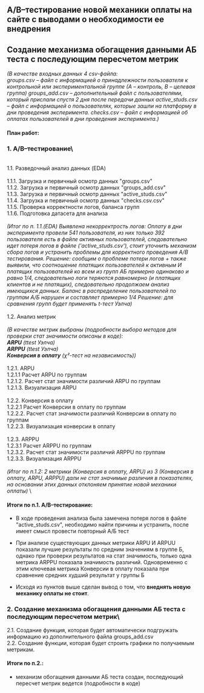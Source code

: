 ## A/B–тестирование новой механики оплаты на сайте с выводами о необходимости ее внедрения
## Создание механизма обогащения данными АБ теста с последующим пересчетом метрик

*(В качестве входных данных 4 csv-файла:\
groups.csv – файл с информацией о принадлежности пользователя к контрольной или экспериментальной группе (А – контроль, B – целевая группа) 
groups_add.csv – дополнительный файл с пользователями, который прислали спустя 2 дня после передачи данных
active_studs.csv – файл с информацией о пользователях, которые зашли на платформу в дни проведения эксперимента. 
checks.csv – файл с информацией об оплатах пользователей в дни проведения эксперимента.)*


#### План работ: 

### 1. A/B–тестирование\
   \
  1.1. Разведочный анализ данных (EDA)\
   \
  1.1.1. Загрузка и первичный осмотр данных "groups.csv"\
  1.1.2. Загрузка и первичный осмотр данных "groups_add.csv"\
  1.1.3. Загрузка и первичный осмотр данных "active_studs.csv"\
  1.1.4. Загрузка и первичный осмотр данных "checks.csv.csv"\
  1.1.5. Проверка корректности логов, баланса групп\
  1.1.6. Подготовка датасета для анализа\
   \
*(Итог по п. 1.1.(EDA)
Выявлена некорректрость логов: Оплату в дни эксперимента провели 541 пользователя, из них только 392 пользователя есть в файле активных пользователей, следовательно идет потеря логов в файле ('active_studs.csv'), стоит уточнить механизм сбора логов и устранить проблемы для корректного проведения А/В тестирования.
Решение: сообщим о проблеме потери логов + также выявили, что соотношение платящих пользователей к активным И платящих пользователей ко всем из групп АБ примерно одинаково и равно 1/4, следовательно логи теряются равномерно (и платящих клиентов и не платящих), следовательно продолжаем анализ имеющихся данных.
Баланс в распределение пользователей по группам А/Б нарушен и составляет примерно 1/4
Решение: для сравнения групп будет применять t-тест Уэлча)*\
\
  1.2. Анализ метрик\
   \
  *(В качестве  метрик выбраны (подробности выбора методов для проверки стат значимости описаны в коде):\
  **ARPU**  (ttest Уэлча)\
  **ARPPU** (ttest Уэлча)\
  **Конверсия в оплату**  (χ²-тест на независимость))*\
   \
   1.2.1. ARPU\
       1.2.1.1 Расчет ARPU по группам\
       1.2.1.2. Расчет стат значимости различий ARPU по группам\
       1.2.1.3. Визуализация ARPU\
   \
   1.2.2. Конверсия в оплату\
       1.2.2.1 Расчет Конверсии в оплату по группам\
       1.2.2.2. Расчет стат значимости различий Конверсии в оплату по группам\
       1.2.2.3. Визуализация конверсии в оплату\
   \
   1.2.3. ARPPU\
       1.2.3.1 Расчет ARPPU по группам\
       1.2.3.2. Расчет стат значимости различий ARPPU по группам\
       1.2.3.3. Визуализация ARPPU \
   \
   *(Итог по п.1.2: 2 метрики (Конверсия в оплату, ARPU) из 3 (Конверсия в оплату, ARPU, ARPPU) дали не стат значимые различия в показателях, на основании этих данных отклоняем принятие новой механики оплаты)*
   \
#### Итоги по п.1. A/B–тестирование:

- В ходе проведения анализа была замечена потеря логов в файле "active_studs.csv", необходимо найти причины и устранить, после имеет смысл провести повторный А/Б тест

- При анализе существующих данных метрики ARPU И ARPUU показали лучшие результаты по средним значениям в группе Б, однако при проверки результатов на стат значимость, только одна метрика ARPPU показала значимость различий. Одновременно с этим ключевая метрика Конверсии в оплату показала при сравнение средних худший результат у группы Б

- Исходя из пунктов выше сделан вывод о том, что **внеднять новую механику оплаты не стоит**.


### 2. Создание механизма обогащения данными АБ теста с последующим пересчетом метрик\

2.1. Создание функция, которая будет автоматически подгружать информацию из дополнительного файла groups_add.csv \
2.2. Создание функции, которая будет строить графики по получаемым метрикам.

#### Итоги по п.2.:

- механизм обогащения данными АБ теста создан, последующий пересчет метрик ведется (подробности в коде)
   
